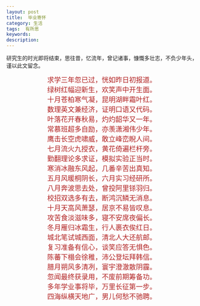 ```yaml
---
layout: post
title:  毕业寄怀
category: 生活
tags:  有所思
keywords: 
description: 
---
```


研究生的时光即将结束，思往昔，忆流年，曾记诸事，慷慨多壮志，不负少年头，谨以此文留念。

<font color=FireBrick  face="KaiTi" size ="+1"><center>求学三年忽已过，恍如昨日初报道。<center>绿树红幅迎新生，欢笑声中开生面。<center>十月苍柏寒气凝，昆明湖畔霜叶红。<center>数理英文兼经济，证明口语又代码。<center>叶落花开春秋易，灼灼韶华又一年。<center>常慕班超多自励，亦羡潇湘伟少年。<center>鹰击长空虎啸威，敢立峰峦睨人间。<center>七月流火九授衣，黄花倚遍栏杆旁。<center>勤翻理论多求证，模拟实验正当时。<center>寒消冰融东风起，几番辛苦出真知。<center>五月风暖桐阴长，六月实习经研所。<center>八月奔波思去处，曾投阿里铩羽归。<center>校招双选多有去，断鸿沉鳞无消息。<center>十月天高风萧瑟，居京不易皆叹息。<center>攻苦食淡滋味多，寝不安席夜偏长。<center>冬月雁归冰霜生，行人裹衣俟红日。<center>城北笔试城西面，清北人大还航邮。<center>复习准备有信心，谈笑应答无惧色。<center>陈蕃下榻会徐稚，沛公登坛拜韩信。<center>腊月朔风多清冽，寰宇澄澈散阴霾。<center>忽闻最终获录用，不废前期筹备功。<center>多年学业事将毕，万里长征第一步。<center>四海纵横天地广，男儿何愁不驰聘。</center></font>

